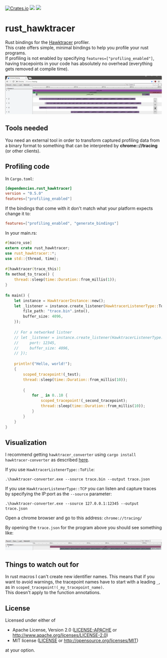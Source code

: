[![Crates.io](https://img.shields.io/crates/v/rust_hawktracer.svg)](https://crates.io/crates/rust_hawktracer)
[![](https://github.com/AlexEne/rust_hawktracer/workflows/Build/badge.svg)](https://github.com/AlexEne/rust_hawktracer/actions)
[![](https://github.com/AlexEne/rust_hawktracer/workflows/Test/badge.svg)](https://github.com/AlexEne/rust_hawktracer/actions)


# rust_hawktracer
Rust bindings for the [Hawktracer](https://github.com/loganek/hawktracer) profiler.  
This crate offers simple, minimal bindings to help you profile your rust programs.  
If profiling is not enabled by specifying ```features=["profiling_enabled"]```, having tracepoints in your code has absolutely no overhead (everything gets removed at compile time).


![alt text](https://github.com/AlexEne/alexene.github.io/raw/master/images/rust_hawktracer/demo.png)


## Tools needed

You need an external tool in order to transform captured profiling data from a binary format to something that can be interpreted by __chrome:://tracing__ (or other clients).

 
## Profiling code
In `Cargo.toml`:
```toml
[dependencies.rust_hawktracer]
version = "0.5.0"
features=["profiling_enabled"]
```

If the bindings that come with it don't match what your platform expects change it to:
```toml
features=["profiling_enabled", "generate_bindings"]
```

In your main.rs:

```rust
#[macro_use]
extern crate rust_hawktracer;
use rust_hawktracer::*;
use std::{thread, time};

#[hawktracer(trace_this)]
fn method_to_trace() {
    thread::sleep(time::Duration::from_millis(1));
}

fn main() {
    let instance = HawktracerInstance::new();
    let _listener = instance.create_listener(HawktracerListenerType::ToFile {
        file_path: "trace.bin".into(),
        buffer_size: 4096,
    });

    // For a networked listner
    // let _listener = instance.create_listener(HawktracerListenerType::TCP {
    //     port: 12345,
    //     buffer_size: 4096,
    // });

    println!("Hello, world!");
    {
        scoped_tracepoint!(_test);
        thread::sleep(time::Duration::from_millis(10));

        {
            for _ in 0..10 {
                scoped_tracepoint!(_second_tracepoint);
                thread::sleep(time::Duration::from_millis(10));
            }
        }
    }
}
```

## Visualization

I recommend getting `hawktracer_converter` using `cargo install hawktracer-converter` as described [here](https://github.com/loganek/hawktracer-converter). 


If you use ```HawktracerListenerType::ToFile```:  
```
.\hawktracer-converter.exe --source trace.bin --output trace.json
```

If you use ```HawktracerListenerType::TCP``` you can listen and capture traces by specifying the IP:port as the ```--source``` parameter:  
```
.\hawktracer-converter.exe --source 127.0.0.1:12345 --output trace.json
```

Open a chrome browser and go to this address: ```chrome://tracing/```

By opening the ```trace.json``` for the program above you should see something like:

![alt text](https://github.com/AlexEne/alexene.github.io/raw/master/images/rust_hawktracer/trace_demo.png)


## Things to watch out for

In rust macros I can't create new identifier names. This means that if you want to avoid warnings, the tracepoint names have to start with a leading ```_```, as in ```scoped_tracepoint!(_my_tracepoint_name)```.  
This doesn't apply to the function annotations.

## License

Licensed under either of

 * Apache License, Version 2.0 ([LICENSE-APACHE](LICENSE-APACHE) or http://www.apache.org/licenses/LICENSE-2.0)
 * MIT license ([LICENSE](LICENSE) or http://opensource.org/licenses/MIT)

at your option.
